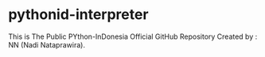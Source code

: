 # pythonid-interpreter
This is The Public PYthon-InDonesia Official GitHub Repository Created by : NN (Nadi Nataprawira).
